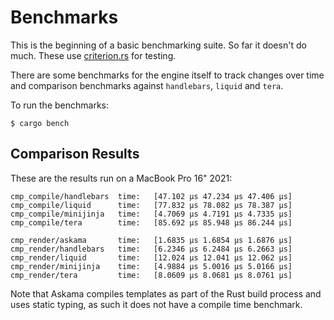 # Benchmarks

This is the beginning of a basic benchmarking suite.  So far it doesn't do much.
These use [criterion.rs](https://github.com/bheisler/criterion.rs) for testing.

There are some benchmarks for the engine itself to track changes over time and
comparison benchmarks against `handlebars`, `liquid` and `tera`.

To run the benchmarks:

```
$ cargo bench
```

## Comparison Results

These are the results run on a MacBook Pro 16" 2021:

```
cmp_compile/handlebars  time:   [47.102 µs 47.234 µs 47.406 µs]
cmp_compile/liquid      time:   [77.832 µs 78.082 µs 78.387 µs]
cmp_compile/minijinja   time:   [4.7069 µs 4.7191 µs 4.7335 µs]
cmp_compile/tera        time:   [85.692 µs 85.948 µs 86.244 µs]

cmp_render/askama       time:   [1.6835 µs 1.6854 µs 1.6876 µs]
cmp_render/handlebars   time:   [6.2346 µs 6.2484 µs 6.2663 µs]
cmp_render/liquid       time:   [12.024 µs 12.041 µs 12.062 µs]
cmp_render/minijinja    time:   [4.9884 µs 5.0016 µs 5.0166 µs]
cmp_render/tera         time:   [8.0609 µs 8.0681 µs 8.0761 µs]
```

Note that Askama compiles templates as part of the Rust build
process and uses static typing, as such it does not have a compile
time benchmark.
